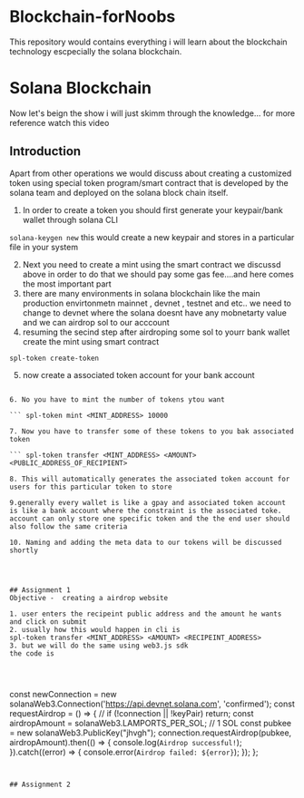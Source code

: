 # Blockchain-forNoobs

This repository would contains everything i will learn about the blockchain technology escpecially the solana blockchain.


# Solana Blockchain
Now let's beign the show i will just skimm through the knowledge... for more reference watch this video

## Introduction

Apart from other operations we would discuss about creating a customized token using special token program/smart contract that is developed by the solana team and deployed on the solana block chain itself.

1. In order to create  a token you should first generate your keypair/bank wallet through solana CLI

``` solana-keygen new ```
this would create a new keypair and stores in a particular file in your system

2. Next you need to create a mint using the smart contract we discussd above in order to do that we should pay some gas fee....and here comes the most important part
3. there are many environments in solana blockchain like the main production envirtonmetn mainnet , devnet , testnet and etc.. we need to change to devnet where the solana doesnt have any mobnetarty value and we can airdrop sol to our acccount
4. resuming the secind step after airdroping some sol to yourr bank wallet create the mint using smart contract

``` spl-token create-token ```

5. now create a associated token account for your bank account 

``` spl-token create-account <MINT_ADDRESS>

6. No you have to mint the number of tokens ytou want 

``` spl-token mint <MINT_ADDRESS> 10000

7. Now you have to transfer some of these tokens to you bak associated token 

``` spl-token transfer <MINT_ADDRESS> <AMOUNT> <PUBLIC_ADDRESS_OF_RECIPIENT>

8. This will automatically generates the associated token account for users for this particular token to store

9.generally every wallet is like a gpay and associated token account is like a bank account where the constraint is the associated toke. account can only store one specific token and the the end user should also follow the same criteria

10. Naming and adding the meta data to our tokens will be discussed shortly




## Assignment 1
Objective -  creating a airdrop website

1. user enters the recipeint public address and the amount he wants and click on submit 
2. usually how this would happen in cli is 
spl-token transfer <MINT_ADDRESS> <AMOUNT> <RECIPEINT_ADDRESS>
3. but we will do the same using web3.js sdk
the code is 




```
 const newConnection = new solanaWeb3.Connection('https://api.devnet.solana.com', 'confirmed');
 const requestAirdrop = () => {
    // if (!connection || !keyPair) return;
    const airdropAmount = solanaWeb3.LAMPORTS_PER_SOL; // 1 SOL
    const pubkee = new solanaWeb3.PublicKey("jhvgh");
    connection.requestAirdrop(pubkee, airdropAmount).then(() => {
      console.log(`Airdrop successful!`);
    }).catch((error) => {
      console.error(`Airdrop failed: ${error}`);
    });
  };
  
```


## Assignment 2

